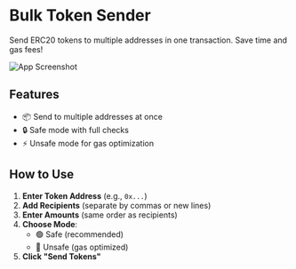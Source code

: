 # Bulk Token Sender

Send ERC20 tokens to multiple addresses in one transaction. Save time and gas fees!

![App Screenshot](/public/screenshot.png) <!-- Add your screenshot -->

## Features

- 📦 Send to multiple addresses at once
- 🔒 Safe mode with full checks
- ⚡ Unsafe mode for gas optimization

## How to Use

1. **Enter Token Address** (e.g., `0x...`)
2. **Add Recipients** (separate by commas or new lines)
3. **Enter Amounts** (same order as recipients)
4. **Choose Mode**:
   - 🟢 Safe (recommended)
   - 🔴 Unsafe (gas optimized)
5. **Click "Send Tokens"**
